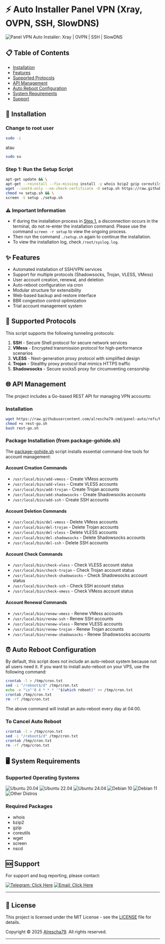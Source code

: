 # ⚡ Auto Installer Panel VPN (Xray, OVPN, SSH, SlowDNS)

![Panel VPN Auto Installer: Xray | OVPN | SSH | SlowDNS](https://readme-typing-svg.demolab.com?font=Capriola&size=40&duration=4000&pause=450&color=F70069&background=FFFFAA00&center=true&random=false&width=600&height=100&lines=Panel+VPN+Auto+Installer;Xray+%7C+OVPN+%7C+SSH+%7C+SlowDNS)

## 📋 Table of Contents

- [Installation](#-installation)
- [Features](#-features)
- [Supported Protocols](#-supported-protocols)
- [API Management](#-api-management)
- [Auto Reboot Configuration](#-auto-reboot-configuration)
- [System Requirements](#️-system-requirements)
- [Support](#-support)

## 🚀 Installation

### Change to root user

```bash
sudo -i
```

atau

```bash
sudo su
```

### Step 1: Run the Setup Script

```bash
apt-get update && \
apt-get --reinstall --fix-missing install -y whois bzip2 gzip coreutils wget screen nscd && \
wget --inet4-only --no-check-certificate -O setup.sh https://raw.githubusercontent.com/alrescha79-cmd/panel-auto/refs/heads/main/setup.sh && \
chmod +x setup.sh && \
screen -S setup ./setup.sh
```

### ⚠️ Important Information

- If during the installation process in [Step 1](#-installation), a disconnection occurs in the terminal, do not re-enter the installation command. Please use the command `screen -r setup` to view the ongoing process.
- Then run the command `./setup.sh` again to continue the installation.
- To view the installation log, check `/root/syslog.log`.

## ✨ Features

- Automated installation of SSH/VPN services
- Support for multiple protocols (Shadowsocks, Trojan, VLESS, VMess)
- User account creation, renewal, and deletion
- Auto-reboot configuration via cron
- Modular structure for extensibility
- Web-based backup and restore interface
- BBR congestion control optimization
- Trial account management system

## 🔌 Supported Protocols

This script supports the following tunneling protocols:

1. **SSH** - Secure Shell protocol for secure network services
2. **VMess** - Encrypted transmission protocol for high-performance scenarios
3. **VLESS** - Next-generation proxy protocol with simplified design
4. **Trojan** - Stealthy proxy protocol that mimics HTTPS traffic
5. **Shadowsocks** - Secure socks5 proxy for circumventing censorship

## 🌐 API Management

The project includes a Go-based REST API for managing VPN accounts:

### Installation

```bash
wget https://raw.githubusercontent.com/alrescha79-cmd/panel-auto/refs/heads/main/golang/rest-go.sh
chmod +x rest-go.sh
bash rest-go.sh
```

### Package Installation (from package-gohide.sh)

The [package-gohide.sh](package-gohide.sh) script installs essential command-line tools for account management:

#### Account Creation Commands

- `/usr/local/bin/add-vmess` - Create VMess accounts
- `/usr/local/bin/add-vless` - Create VLESS accounts
- `/usr/local/bin/add-trojan` - Create Trojan accounts
- `/usr/local/bin/add-shadowsocks` - Create Shadowsocks accounts
- `/usr/local/bin/add-ssh` - Create SSH accounts

#### Account Deletion Commands

- `/usr/local/bin/del-vmess` - Delete VMess accounts
- `/usr/local/bin/del-trojan` - Delete Trojan accounts
- `/usr/local/bin/del-vless` - Delete VLESS accounts
- `/usr/local/bin/del-shadowsocks` - Delete Shadowsocks accounts
- `/usr/local/bin/del-ssh` - Delete SSH accounts

#### Account Check Commands

- `/usr/local/bin/check-vless` - Check VLESS account status
- `/usr/local/bin/check-trojan` - Check Trojan account status
- `/usr/local/bin/check-shadowsocks` - Check Shadowsocks account status
- `/usr/local/bin/check-ssh` - Check SSH account status
- `/usr/local/bin/check-vmess` - Check VMess account status

#### Account Renewal Commands

- `/usr/local/bin/renew-vmess` - Renew VMess accounts
- `/usr/local/bin/renew-ssh` - Renew SSH accounts
- `/usr/local/bin/renew-vless` - Renew VLESS accounts
- `/usr/local/bin/renew-trojan` - Renew Trojan accounts
- `/usr/local/bin/renew-shadowsocks` - Renew Shadowsocks accounts

## ⏰ Auto Reboot Configuration

By default, this script does not include an auto-reboot system because not all users need it. If you want to install auto-reboot on your VPS, use the following command:

```bash
crontab -l > /tmp/cron.txt
sed -i "/reboot$/d" /tmp/cron.txt
echo -e "\n"'0 4 * * * '"$(which reboot)" >> /tmp/cron.txt
crontab /tmp/cron.txt
rm -rf /tmp/cron.txt
```

The above command will install an auto-reboot every day at 04:00.

### To Cancel Auto Reboot

```bash
crontab -l > /tmp/cron.txt
sed -i "/reboot$/d" /tmp/cron.txt
crontab /tmp/cron.txt
rm -rf /tmp/cron.txt
```

## 🖥️ System Requirements

### Supported Operating Systems

![Ubuntu 20.04](https://img.shields.io/badge/Ubuntu-20.04-E95420?style=for-the-badge&logo=ubuntu&logoColor=white)
![Ubuntu 22.04](https://img.shields.io/badge/Ubuntu-22.04-E95420?style=for-the-badge&logo=ubuntu&logoColor=white)
![Ubuntu 24.04](https://img.shields.io/badge/Ubuntu-24.04-E95420?style=for-the-badge&logo=ubuntu&logoColor=white)
![Debian 10](https://img.shields.io/badge/Debian-10-A81D33?style=for-the-badge&logo=debian&logoColor=white)
![Debian 11](https://img.shields.io/badge/Debian-11-A81D33?style=for-the-badge&logo=debian&logoColor=white)
![Other Distros](https://img.shields.io/badge/Other-Distros-4D4D4D?style=for-the-badge&logo=linux&logoColor=white)

### Required Packages

- whois
- bzip2
- gzip
- coreutils
- wget
- screen
- nscd

## 🆘 Support

For support and bug reporting, please contact:

[![Telegram: Click Here](https://img.shields.io/badge/Telegram-Click%20Here-2CA5E0?style=for-the-badge&logo=telegram&logoColor=white)](https://t.me/Alrescha79)
[![Email: Click Here](https://img.shields.io/badge/Email-Click%20Here-D14836?style=for-the-badge&logo=gmail&logoColor=white)](mailto:anggun@cakson.my.id)

---

## 📜 License

This project is licensed under the MIT License - see the [LICENSE](./LICENSE) file for details.

Copyright © 2025 [Alrescha79](https://github.com/alrescha79-cmd). All rights reserved.

---

